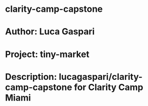 # clarity-camp-capstone

# Author: Luca Gaspari
# Project: tiny-market
# Description: lucagaspari/clarity-camp-capstone for Clarity Camp Miami
